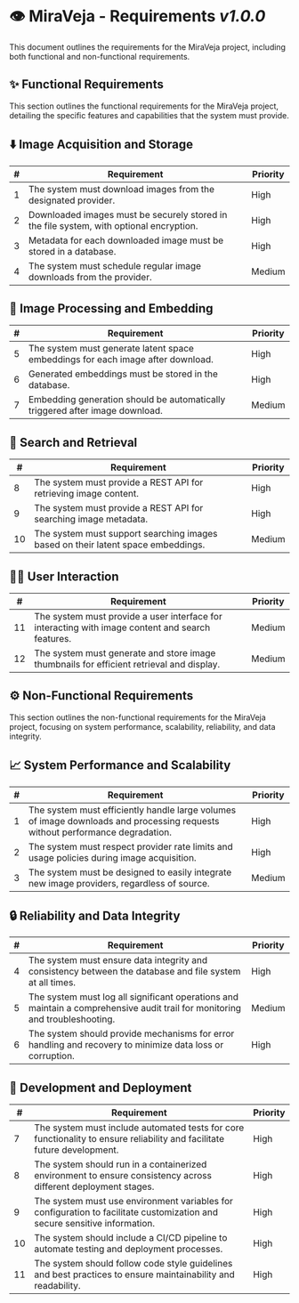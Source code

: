 👁️ MiraVeja - Requirements *v1.0.0*
===

This document outlines the requirements for the MiraVeja project, including both functional and non-functional requirements.

✨ Functional Requirements
---

This section outlines the functional requirements for the MiraVeja project, detailing the specific features and capabilities that the system must provide.

⬇️ Image Acquisition and Storage
---

| # | Requirement | Priority |
|---|-------------|----------|
| 1 | The system must download images from the designated provider. | High |
| 2 | Downloaded images must be securely stored in the file system, with optional encryption. | High |
| 3 | Metadata for each downloaded image must be stored in a database. | High |
| 4 | The system must schedule regular image downloads from the provider. | Medium |

🤖 Image Processing and Embedding
---

| # | Requirement | Priority |
|---|-------------|----------|
| 5 | The system must generate latent space embeddings for each image after download. | High |
| 6 | Generated embeddings must be stored in the database. | High |
| 7 | Embedding generation should be automatically triggered after image download. | Medium |

🔎 Search and Retrieval
---

| # | Requirement | Priority |
|---|-------------|----------|
| 8 | The system must provide a REST API for retrieving image content. | High |
| 9 | The system must provide a REST API for searching image metadata. | High |
| 10 | The system must support searching images based on their latent space embeddings. | Medium |

🧑‍💻 User Interaction
---

| # | Requirement | Priority |
|---|-------------|----------|
| 11 | The system must provide a user interface for interacting with image content and search features. | Medium |
| 12 | The system must generate and store image thumbnails for efficient retrieval and display. | Medium |

⚙️ Non-Functional Requirements
---

This section outlines the non-functional requirements for the MiraVeja project, focusing on system performance, scalability, reliability, and data integrity.

📈 System Performance and Scalability
---

| # | Requirement | Priority |
|---|-------------|----------|
| 1 | The system must efficiently handle large volumes of image downloads and processing requests without performance degradation. | High |
| 2 | The system must respect provider rate limits and usage policies during image acquisition. | High |
| 3 | The system must be designed to easily integrate new image providers, regardless of source. | Medium |

🔒 Reliability and Data Integrity
---

| # | Requirement | Priority |
|---|-------------|----------|
| 4 | The system must ensure data integrity and consistency between the database and file system at all times. | High |
| 5 | The system must log all significant operations and maintain a comprehensive audit trail for monitoring and troubleshooting. | Medium |
| 6 | The system should provide mechanisms for error handling and recovery to minimize data loss or corruption. | High |

🐍 Development and Deployment
---

| # | Requirement | Priority |
|---|-------------|----------|
| 7 | The system must include automated tests for core functionality to ensure reliability and facilitate future development. | High |
| 8 | The system should run in a containerized environment to ensure consistency across different deployment stages. | High |
| 9 | The system must use environment variables for configuration to facilitate customization and secure sensitive information. | High |
| 10 | The system should include a CI/CD pipeline to automate testing and deployment processes. | High |
| 11 | The system should follow code style guidelines and best practices to ensure maintainability and readability. | High |
